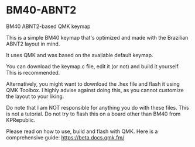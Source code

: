 # BM40-ABNT2
BM40 ABNT2-based QMK keymap

This is a simple BM40 keymap that's optimized and made with the Brazilian ABNT2 layout in mind.

It uses QMK and was based on the available default keymap.

You can download the keymap.c file, edit it (or not) and build it yourself. This is recommended.

Alternatively, you might want to download the .hex file and flash it using QMK Toolbox. I highly advise against doing this, as you cannot customize the layout to your liking.

Do note that I am NOT responsible for anything you do with these files. This is not a tutorial. Do not try to flash this on a board other than BM40 from KPRepublic. 

Please read on how to use, build and flash with QMK. Here is a comprehensive guide: https://beta.docs.qmk.fm/
